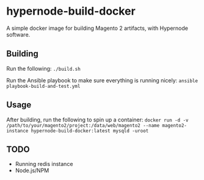 # hypernode-build-docker
A simple docker image for building Magento 2 artifacts, with Hypernode software.

## Building
Run the following:
`./build.sh`

Run the Ansible playbook to make sure everything is running nicely:
`ansible playbook-build-and-test.yml`

## Usage
After building, run the following to spin up  a container:
`docker run -d -v /path/to/your/magento2/project:/data/web/magento2 --name magento2-instance hypernode-build-docker:latest mysqld -uroot`

## TODO
- Running redis instance
- Node.js/NPM 
